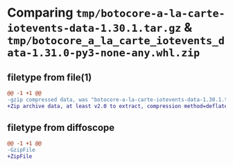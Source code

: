 # Comparing `tmp/botocore-a-la-carte-iotevents-data-1.30.1.tar.gz` & `tmp/botocore_a_la_carte_iotevents_data-1.31.0-py3-none-any.whl.zip`

## filetype from file(1)

```diff
@@ -1 +1 @@
-gzip compressed data, was "botocore-a-la-carte-iotevents-data-1.30.1.tar", last modified: Thu Jul  6 01:45:06 2023, max compression
+Zip archive data, at least v2.0 to extract, compression method=deflate
```

## filetype from diffoscope

```diff
@@ -1 +1 @@
-GzipFile
+ZipFile
```

